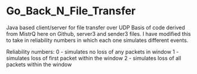 # Go_Back_N_File_Transfer
Java based client/server for file transfer over UDP
Basis of code derived from MistrQ here on Github, server3 and sender3 files.
I have modified this to take in reliability numbers in which each one simulates different events.

Reliability numbers:
0 - simulates no loss of any packets in window
1 - simulates loss of first packet within the window
2 - simulates loss of all packets within the window
